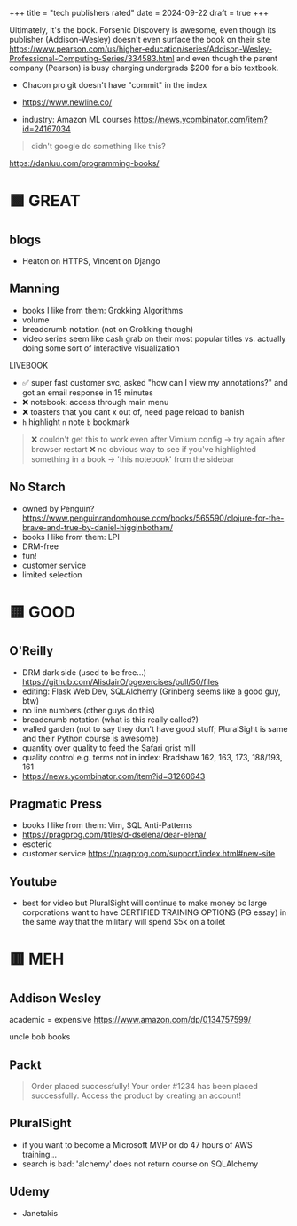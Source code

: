 +++
title = "tech publishers rated"
date = 2024-09-22
draft = true
+++

Ultimately, it's the book. Forsenic Discovery is awesome, even though its publisher (Addison-Wesley) doesn't even surface the book on their site https://www.pearson.com/us/higher-education/series/Addison-Wesley-Professional-Computing-Series/334583.html and even though the parent company (Pearson) is busy charging undergrads $200 for a bio textbook.

* Chacon pro git doesn't have "commit" in the index

* https://www.newline.co/
* industry: Amazon ML courses https://news.ycombinator.com/item?id=24167034
> didn't google do something like this?

https://danluu.com/programming-books/

# 🟩 GREAT

## blogs

* Heaton on HTTPS, Vincent on Django

## Manning

* books I like from them: Grokking Algorithms
* volume
* breadcrumb notation (not on Grokking though)
* video series seem like cash grab on their most popular titles vs. actually doing some sort of interactive visualization

LIVEBOOK
* ✅ super fast customer svc, asked "how can I view my annotations?" and got an email response in 15 minutes
* ❌ notebook: access through main menu
* ❌ toasters that you cant x out of, need page reload to banish
* `h` highlight `n` note `b` bookmark
> ❌ couldn't get this to work even after Vimium config -> try again after browser restart
> ❌ no obvious way to see if you've highlighted something in a book -> 'this notebook' from the sidebar

## No Starch

* owned by Penguin? https://www.penguinrandomhouse.com/books/565590/clojure-for-the-brave-and-true-by-daniel-higginbotham/
* books I like from them: LPI
* DRM-free
* fun!
* customer service
* limited selection

# 🟨 GOOD

## O'Reilly

* DRM dark side (used to be free...) https://github.com/AlisdairO/pgexercises/pull/50/files
* editing: Flask Web Dev, SQLAlchemy (Grinberg seems like a good guy, btw)
* no line numbers (other guys do this)
* breadcrumb notation (what is this really called?)
* walled garden (not to say they don't have good stuff; PluralSight is same and their Python course is awesome)
* quantity over quality to feed the Safari grist mill
* quality control e.g. terms not in index: Bradshaw 162, 163, 173, 188/193, 161
* https://news.ycombinator.com/item?id=31260643

## Pragmatic Press

* books I like from them: Vim, SQL Anti-Patterns
* https://pragprog.com/titles/d-dselena/dear-elena/
* esoteric
* customer service
https://pragprog.com/support/index.html#new-site

## Youtube

* best for video but PluralSight will continue to make money bc large corporations want to have CERTIFIED TRAINING OPTIONS (PG essay) in the same way that the military will spend $5k on a toilet

# 🟥 MEH

## Addison Wesley

academic = expensive https://www.amazon.com/dp/0134757599/

uncle bob books

## Packt

> Order placed successfully! Your order #1234 has been placed successfully. Access the product by creating an account!

## PluralSight

* if you want to become a Microsoft MVP or do 47 hours of AWS training...
* search is bad: 'alchemy' does not return course on SQLAlchemy

## Udemy

* Janetakis
